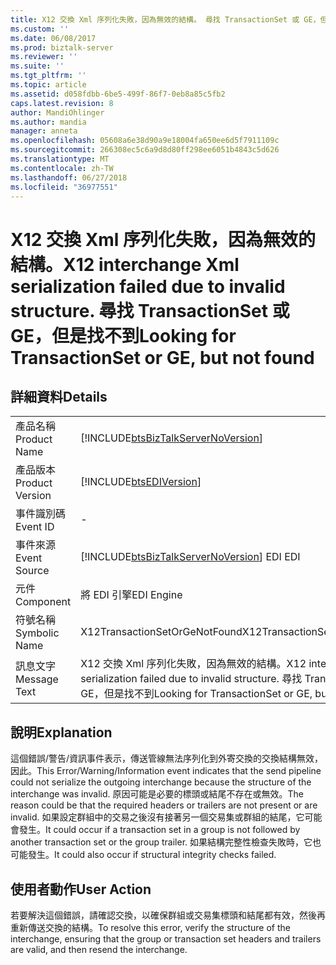 ```yaml
---
title: X12 交換 Xml 序列化失敗，因為無效的結構。 尋找 TransactionSet 或 GE，但是找不到 |Microsoft Docs
ms.custom: ''
ms.date: 06/08/2017
ms.prod: biztalk-server
ms.reviewer: ''
ms.suite: ''
ms.tgt_pltfrm: ''
ms.topic: article
ms.assetid: d058fdbb-6be5-499f-86f7-0eb8a85c5fb2
caps.latest.revision: 8
author: MandiOhlinger
ms.author: mandia
manager: anneta
ms.openlocfilehash: 05608a6e38d90a9e18004fa650ee6d5f7911109c
ms.sourcegitcommit: 266308ec5c6a9d8d80ff298ee6051b4843c5d626
ms.translationtype: MT
ms.contentlocale: zh-TW
ms.lasthandoff: 06/27/2018
ms.locfileid: "36977551"
---
```

# <a name="x12-interchange-xml-serialization-failed-due-to-invalid-structure-looking-for-transactionset-or-ge-but-not-found"></a><span data-ttu-id="6c5c9-103">X12 交換 Xml 序列化失敗，因為無效的結構。</span><span class="sxs-lookup"><span data-stu-id="6c5c9-103">X12 interchange Xml serialization failed due to invalid structure.</span></span> <span data-ttu-id="6c5c9-104">尋找 TransactionSet 或 GE，但是找不到</span><span class="sxs-lookup"><span data-stu-id="6c5c9-104">Looking for TransactionSet or GE, but not found</span></span>
## <a name="details"></a><span data-ttu-id="6c5c9-105">詳細資料</span><span class="sxs-lookup"><span data-stu-id="6c5c9-105">Details</span></span>  
  
|                 |                                                                                                                    |
|-----------------|--------------------------------------------------------------------------------------------------------------------|
|  <span data-ttu-id="6c5c9-106">產品名稱</span><span class="sxs-lookup"><span data-stu-id="6c5c9-106">Product Name</span></span>   |                 [!INCLUDE[btsBizTalkServerNoVersion](../includes/btsbiztalkservernoversion-md.md)]                 |
| <span data-ttu-id="6c5c9-107">產品版本</span><span class="sxs-lookup"><span data-stu-id="6c5c9-107">Product Version</span></span> |                             [!INCLUDE[btsEDIVersion](../includes/btsediversion-md.md)]                             |
|    <span data-ttu-id="6c5c9-108">事件識別碼</span><span class="sxs-lookup"><span data-stu-id="6c5c9-108">Event ID</span></span>     |                                                         -                                                          |
|  <span data-ttu-id="6c5c9-109">事件來源</span><span class="sxs-lookup"><span data-stu-id="6c5c9-109">Event Source</span></span>   |               [!INCLUDE[btsBizTalkServerNoVersion](../includes/btsbiztalkservernoversion-md.md)]<span data-ttu-id="6c5c9-110"> EDI</span><span class="sxs-lookup"><span data-stu-id="6c5c9-110"> EDI</span></span>               |
|    <span data-ttu-id="6c5c9-111">元件</span><span class="sxs-lookup"><span data-stu-id="6c5c9-111">Component</span></span>    |                                                     <span data-ttu-id="6c5c9-112">將 EDI 引擎</span><span class="sxs-lookup"><span data-stu-id="6c5c9-112">EDI Engine</span></span>                                                     |
|  <span data-ttu-id="6c5c9-113">符號名稱</span><span class="sxs-lookup"><span data-stu-id="6c5c9-113">Symbolic Name</span></span>  |                                           <span data-ttu-id="6c5c9-114">X12TransactionSetOrGeNotFound</span><span class="sxs-lookup"><span data-stu-id="6c5c9-114">X12TransactionSetOrGeNotFound</span></span>                                            |
|  <span data-ttu-id="6c5c9-115">訊息文字</span><span class="sxs-lookup"><span data-stu-id="6c5c9-115">Message Text</span></span>   | <span data-ttu-id="6c5c9-116">X12 交換 Xml 序列化失敗，因為無效的結構。</span><span class="sxs-lookup"><span data-stu-id="6c5c9-116">X12 interchange Xml serialization failed due to invalid structure.</span></span> <span data-ttu-id="6c5c9-117">尋找 TransactionSet 或 GE，但是找不到</span><span class="sxs-lookup"><span data-stu-id="6c5c9-117">Looking for TransactionSet or GE, but not found</span></span> |
  
## <a name="explanation"></a><span data-ttu-id="6c5c9-118">說明</span><span class="sxs-lookup"><span data-stu-id="6c5c9-118">Explanation</span></span>  
 <span data-ttu-id="6c5c9-119">這個錯誤/警告/資訊事件表示，傳送管線無法序列化到外寄交換的交換結構無效，因此。</span><span class="sxs-lookup"><span data-stu-id="6c5c9-119">This Error/Warning/Information event indicates that the send pipeline could not serialize the outgoing interchange because the structure of the interchange was invalid.</span></span> <span data-ttu-id="6c5c9-120">原因可能是必要的標頭或結尾不存在或無效。</span><span class="sxs-lookup"><span data-stu-id="6c5c9-120">The reason could be that the required headers or trailers are not present or are invalid.</span></span> <span data-ttu-id="6c5c9-121">如果設定群組中的交易之後沒有接著另一個交易集或群組的結尾，它可能會發生。</span><span class="sxs-lookup"><span data-stu-id="6c5c9-121">It could occur if a transaction set in a group is not followed by another transaction set or the group trailer.</span></span> <span data-ttu-id="6c5c9-122">如果結構完整性檢查失敗時，它也可能發生。</span><span class="sxs-lookup"><span data-stu-id="6c5c9-122">It could also occur if structural integrity checks failed.</span></span>  
  
## <a name="user-action"></a><span data-ttu-id="6c5c9-123">使用者動作</span><span class="sxs-lookup"><span data-stu-id="6c5c9-123">User Action</span></span>  
 <span data-ttu-id="6c5c9-124">若要解決這個錯誤，請確認交換，以確保群組或交易集標頭和結尾都有效，然後再重新傳送交換的結構。</span><span class="sxs-lookup"><span data-stu-id="6c5c9-124">To resolve this error, verify the structure of the interchange, ensuring that the group or transaction set headers and trailers are valid, and then resend the interchange.</span></span>